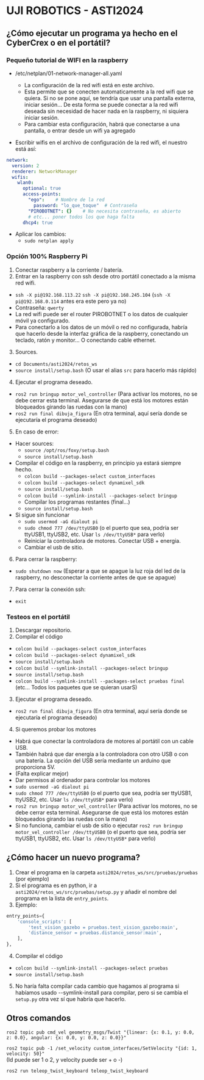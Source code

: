 # UJI ROBOTICS - ASTI2024

## ¿Cómo ejecutar un programa ya hecho en el CyberCrex o en el portátil?

### Pequeño tutorial de WIFI en la raspberry

- /etc/netplan/01-network-manager-all.yaml
  - La configuración de la red wifi está en este archivo.
  - Esta permite que se conecten automaticamente a la red wifi que se quiera. Si no se pone aquí, se tendría que usar una pantalla externa, iniciar sesión... De esta forma se puede conectar a la red wifi deseada sin necesidad de hacer nada en la raspberry, ni siquiera iniciar sesión.
  - Para cambiar esta configuración, habrá que conectarse a una pantalla, o entrar desde un wifi ya agregado

- Escribir wifis en el archivo de configuración de la red wifi, el nuestro está así:

```yaml
network:
  version: 2
  renderer: NetworkManager
  wifis:
    wlan0:
      optional: true
      access-points:
        "ego":    # Nombre de la red
          password: "lo_que_toque"  # Contraseña
        "PIROBOTNET": {}    # No necesita contraseña, es abierto
        # etc... poner todos los que haga falta
      dhcp4: true
```

- Aplicar los cambios:
  - `sudo netplan apply`



### Opción 100% Raspberry Pi

1. Conectar raspberry a la corriente / batería.
2. Entrar en la raspberry con ssh desde otro portátil conectado a la misma red wifi.
  - `ssh -X pi@192.168.113.22`            `ssh -X pi@192.168.245.104`           (`ssh -X pi@192.168.0.114` antes era este pero ya no)
  - Contraseña: `qwerty`
  - La red wifi puede ser el router PIROBOTNET o los datos de cualquier móvil ya configurado.
  - Para conectarlo a los datos de un móvil o red no configurada, habría que hacerlo desde la interfaz gráfica de la raspberry, conectando un teclado, ratón y monitor... O conectando cable ethernet.

3. Sources.
  - `cd Documents/asti2024/retos_ws`
  - `source install/setup.bash`  (O usar el alias `src` para hacerlo más rápido)

4. Ejecutar el programa deseado.
  - `ros2 run bringup motor_vel_controller`     (Para activar los motores, no se debe cerrar esta terminal. Asegurarse de que está los motores están bloqueados girando las ruedas con la mano)
  - `ros2 run final dibuja_figura`  (En otra terminal, aquí sería donde se ejecutaría el programa deseado)

5. En caso de error:
  - Hacer sources:
    - `source /opt/ros/foxy/setup.bash`
    - `source install/setup.bash`
  - Compilar el código en la raspberry, en principio ya estará siempre hecho.
    - `colcon build --packages-select custom_interfaces`
    - `colcon build --packages-select dynamixel_sdk`
    - `source install/setup.bash`
    - `colcon build --symlink-install --packages-select bringup`
    - Compilar los programas restantes (final...)
    - `source install/setup.bash`
  - Si sigue sin funcionar
    - `sudo usermod -aG dialout pi`
    - `sudo chmod 777 /dev/ttyUSB0`  (o el puerto que sea, podría ser ttyUSB1, ttyUSB2, etc. Usar `ls /dev/ttyUSB*` para verlo)
    - Reiniciar la controladora de motores. Conectar USB + energia.
    - Cambiar el usb de sitio.

6. Para cerrar la raspberry:
  - `sudo shutdown now`  (Esperar a que se apague la luz roja del led de la raspberry, no desconectar la corriente antes de que se apague)

7. Para cerrar la conexión ssh:
  - `exit`


### Testeos en el portátil

1. Descargar repositorio.
2. Compilar el código
  - `colcon build --packages-select custom_interfaces`
  - `colcon build --packages-select dynamixel_sdk`
  - `source install/setup.bash`
  - `colcon build --symlink-install --packages-select bringup`
  - `source install/setup.bash`
  - `colcon build --symlink-install --packages-select pruebas final`   (etc... Todos los paquetes que se quieran usarS)
3. Ejecutar el programa deseado.
  - `ros2 run final dibuja_figura`  (En otra terminal, aquí sería donde se ejecutaría el programa deseado)

4. Si queremos probar los motores
  - Habrá que conectar la controladora de motores al portátil con un cable USB.
  - También habrá que dar energía a la controladora con otro USB o con una batería.  La opción del USB sería mediante un arduino que proporciona 5V.
  - (Falta explicar mejor)
  - Dar permisos al ordenador para controlar los motores
  - `sudo usermod -aG dialout pi`
  - `sudo chmod 777 /dev/ttyUSB0`  (o el puerto que sea, podría ser ttyUSB1, ttyUSB2, etc. Usar `ls /dev/ttyUSB*` para verlo)
  - `ros2 run bringup motor_vel_controller`  (Para activar los motores, no se debe cerrar esta terminal. Asegurarse de que está los motores están bloqueados girando las ruedas con la mano)
  - Si no funciona, cambiar el usb de sitio o ejecutar `ros2 run bringup motor_vel_controller /dev/ttyUSB0`  (o el puerto que sea, podría ser ttyUSB1, ttyUSB2, etc. Usar `ls /dev/ttyUSB*` para verlo)


## ¿Cómo hacer un nuevo programa?

1. Crear el programa en la carpeta `asti2024/retos_ws/src/pruebas/pruebas` (por ejemplo)
2. Si el programa es en python, ir a `asti2024/retos_ws/src/pruebas/setup.py` y añadir el nombre del programa en la lista de `entry_points`.
3. Ejemplo:
  ```python
  entry_points={
      'console_scripts': [
          'test_vision_gazebo = pruebas.test_vision_gazebo:main',
          'distance_sensor = pruebas.distance_sensor:main',
      ],
  },
  ```
4. Compilar el código
  - `colcon build --symlink-install --packages-select pruebas`
  - `source install/setup.bash`

5. No haría falta compilar cada cambio que hagamos al programa si habíamos usado --symlink-install para compilar, pero si se cambia el `setup.py` otra vez sí que habría que hacerlo.


## Otros comandos

`ros2 topic pub cmd_vel geometry_msgs/Twist "{linear: {x: 0.1, y: 0.0, z: 0.0}, angular: {x: 0.0, y: 0.0, z: 0.0}}"`

`ros2 topic pub -1 /set_velocity custom_interfaces/SetVelocity "{id: 1, velocity: 50}"`  
(Id puede ser 1 o 2, y velocity puede ser + o -)

`ros2 run teleop_twist_keyboard teleop_twist_keyboard`

